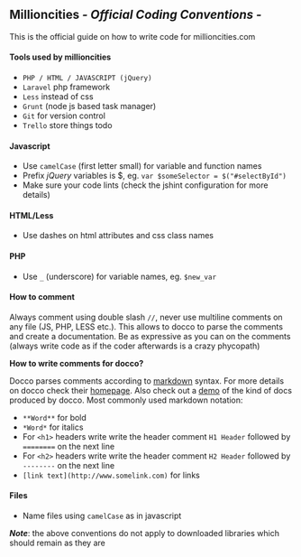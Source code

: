 ## Millioncities *- Official Coding Conventions -*

This is the official guide on how to write code for millioncities.com

#### Tools used by millioncities
* `PHP / HTML / JAVASCRIPT (jQuery)`
* `Laravel` php framework
* `Less` instead of css
* `Grunt` (node js based task manager)
* `Git` for version control
* `Trello` store things todo

#### Javascript
* Use `camelCase` (first letter small) for variable and function names
* Prefix *jQuery* variables is $, eg. `var $someSelector = $("#selectById")`
* Make sure your code lints (check the jshint configuration for more details)

#### HTML/Less
* Use dashes on html attributes and css class names 

#### PHP
* Use `_` (underscore) for variable names, eg. `$new_var`

#### How to comment
Always comment using double slash `//`, never use multiline comments on any file (JS, PHP, LESS etc.).
This allows to docco to parse the comments and create a documentation.
Be as expressive as you can on the comments (always write code as if the coder afterwards is a crazy phycopath)

**How to write comments for docco?**

Docco parses comments according to [markdown](http://daringfireball.net/projects/markdown/syntax) syntax.
For more details on docco check their [homepage](http://jashkenas.github.io/docco/).
Also check out a [demo](http://underscorejs.org/docs/underscore.html) of the kind of docs produced by docco.
Most commonly used markdown notation:
* `**Word**` for bold
* `*Word*` for italics
* For `<h1>` headers write write the header comment `H1 Header` followed by `========` on the next line
* For `<h2>` headers write write the header comment `H2 Header` followed by `--------` on the next line
* `[link text](http://www.somelink.com)` for links

#### Files
* Name files using `camelCase` as in javascript


*__Note__*: the above conventions do not apply to downloaded libraries which should remain as they are
